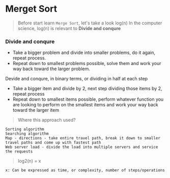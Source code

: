 # Merget Sort

> Before start learn `Merge Sort`, let's take a look log(n)
In the computer science, log(n) is relevant to **Divide and conqure**

### Divide and conqure
- Take a bigger problem and divide into smaller problems, do it again, repeat process.
- Repeat down to smallest problems possible, solve them and work your way back toward the larger problem.

Devide and conqure, in binary terms, or dividing in half at each step
- Take a bigger item and divide by 2, next step dividing those items by 2, repeat process
- Repeat down to smallest items possible, perform whatever function you are looking to perform on the smallest items and work your way back toward the larger item

> Where this approach used?

    Sorting algorithm
    Searching algorithm
    Map - directions - take entire travel path, break it down to smaller travel paths and come up with fastest path
    Web server load - divide the load into multiple servers and service the requests

> log2(n) = x 

    x: Can be expressed as time, or complexity, number of steps/operations
